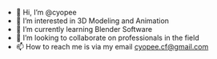 - 👋 Hi, I’m @cyopee
- 👀 I’m interested in 3D Modeling and Animation
- 🌱 I’m currently learning Blender Software
- 💞️ I’m looking to collaborate on professionals in the field
- 📫 How to reach me is via my email cyopee.cf@gmail.com

<!---
cyopee/cyopee is a ✨ special ✨ repository because its `README.md` (this file) appears on your GitHub profile.
You can click the Preview link to take a look at your changes.
--->
